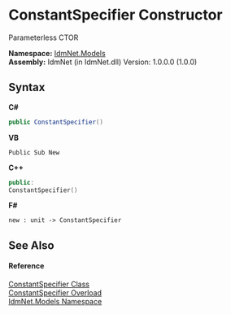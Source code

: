 # ConstantSpecifier Constructor 
 

Parameterless CTOR

**Namespace:**&nbsp;<a href="N_IdmNet_Models">IdmNet.Models</a><br />**Assembly:**&nbsp;IdmNet (in IdmNet.dll) Version: 1.0.0.0 (1.0.0)

## Syntax

**C#**<br />
``` C#
public ConstantSpecifier()
```

**VB**<br />
``` VB
Public Sub New
```

**C++**<br />
``` C++
public:
ConstantSpecifier()
```

**F#**<br />
``` F#
new : unit -> ConstantSpecifier
```


## See Also


#### Reference
<a href="T_IdmNet_Models_ConstantSpecifier">ConstantSpecifier Class</a><br /><a href="Overload_IdmNet_Models_ConstantSpecifier__ctor">ConstantSpecifier Overload</a><br /><a href="N_IdmNet_Models">IdmNet.Models Namespace</a><br />